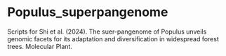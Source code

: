 # Populus_superpangenome
Scripts for Shi et al. (2024). The suer-pangenome of Populus unveils genomic facets for its adaptation and diversification in widespread forest trees. Molecular Plant. 
